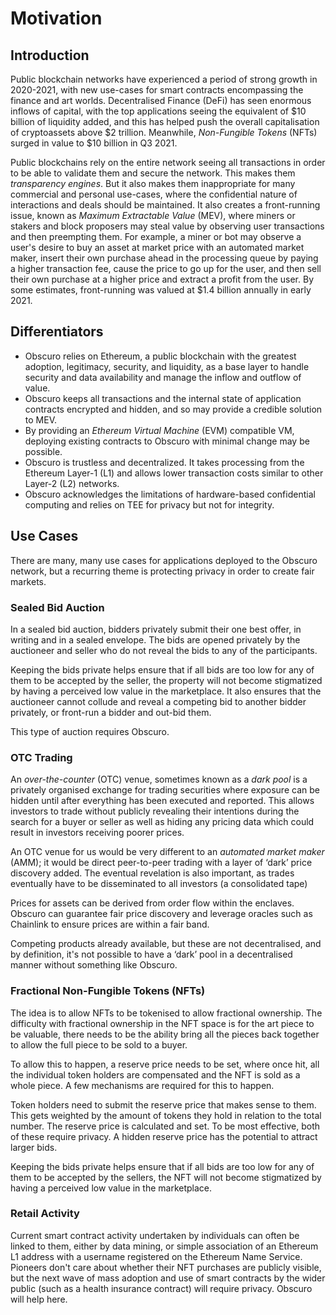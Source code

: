 # Motivation 
## Introduction
Public blockchain networks have experienced a period of strong growth in 2020-2021, with new use-cases for smart contracts encompassing the finance and art worlds. Decentralised Finance (DeFi) has seen enormous inflows of capital, with the top applications seeing the equivalent of $10 billion of liquidity added, and this has helped push the overall capitalisation of cryptoassets above $2 trillion. Meanwhile, _Non-Fungible Tokens_ (NFTs) surged in value to $10 billion in Q3 2021.

Public blockchains rely on the entire network seeing all transactions in order to be able to validate them and secure the network. This makes them _transparency engines_. But it also makes them inappropriate for many commercial and personal use-cases, where the confidential nature of interactions and deals should be maintained. It also creates a front-running issue, known as _Maximum Extractable Value_ (MEV), where miners or stakers and block proposers may steal value by observing user transactions and then preempting them. For example, a miner or bot may observe a user's desire to buy an asset at market price with an automated market maker, insert their own purchase ahead in the processing queue by paying a higher transaction fee, cause the price to go up for the user, and then sell their own purchase at a higher price and extract a profit from the user. By some estimates, front-running was valued at $1.4 billion annually in early 2021.

## Differentiators
* Obscuro relies on Ethereum, a public blockchain with the greatest adoption,  legitimacy, security, and liquidity, as a base layer to handle security and data availability and manage the inflow and outflow of value.
* Obscuro keeps all transactions and the internal state of application contracts encrypted and hidden, and so may provide a credible solution to MEV.
* By providing an _Ethereum Virtual Machine_ (EVM) compatible VM, deploying existing contracts to Obscuro with minimal change may be possible.
* Obscuro is trustless and decentralized. It takes processing from the Ethereum Layer-1 (L1) and allows lower transaction costs similar to other Layer-2 (L2) networks.
* Obscuro acknowledges the limitations of hardware-based confidential computing and relies on TEE for privacy but not for integrity.

## Use Cases
There are many, many use cases for applications deployed to the Obscuro network, but a recurring theme is protecting privacy in order to create fair markets.

### Sealed Bid Auction
In a sealed bid auction, bidders privately submit their one best offer, in writing and in a sealed envelope. The bids are opened privately by the auctioneer and seller who do not reveal the bids to any of the participants.

Keeping the bids private helps ensure that if all bids are too low for any of them to be accepted by the seller, the property will not become stigmatized by having a perceived low value in the marketplace. It also ensures that the auctioneer cannot collude and reveal a competing bid to another bidder privately, or front-run a bidder and out-bid them.

This type of auction requires Obscuro.

### OTC Trading
An _over-the-counter_ (OTC) venue, sometimes known as a _dark pool_ is a privately organised exchange for trading securities where exposure can be hidden until after everything has been executed and reported. This allows investors to trade without publicly revealing their intentions during the search for a buyer or seller as well as hiding any pricing data which could result in investors receiving poorer prices.

An OTC venue for us would be very different to an _automated market maker_ (AMM); it would be direct peer-to-peer trading with a layer of ‘dark’ price discovery added. The eventual revelation is also important, as trades eventually have to be disseminated to all investors (a consolidated tape)

Prices for assets can be derived from order flow within the enclaves. Obscuro can guarantee fair price discovery and leverage oracles such as Chainlink to ensure prices are within a fair band. 

Competing products already available, but these are not decentralised, and by definition, it's not possible to have a ‘dark’ pool in a decentralised manner without something like Obscuro.

### Fractional Non-Fungible Tokens (NFTs) 
The idea is to allow NFTs to be tokenised to allow fractional ownership. The difficulty with fractional ownership in the NFT space is for the art piece to be valuable, there needs to be the ability bring all the pieces back together to allow the full piece to be sold to a buyer.

To allow this to happen, a reserve price needs to be set, where once hit, all the individual token holders are compensated and the NFT is sold as a whole piece. A few mechanisms are required for this to happen.

Token holders need to submit the reserve price that makes sense to them. This gets weighted by the amount of tokens they hold in relation to the total number. The reserve price is calculated and set. To be most effective, both of these require privacy. A hidden reserve price has the potential to attract larger bids.

Keeping the bids private helps ensure that if all bids are too low for any of them to be accepted by the sellers, the NFT will not become stigmatized by having a perceived low value in the marketplace.

### Retail Activity
Current smart contract activity undertaken by individuals can often be linked to them, either by data mining, or simple association of an Ethereum L1 address with a username registered on the Ethereum Name Service. Pioneers don't care about whether their NFT purchases are publicly visible, but the next wave of mass adoption and use of smart contracts by the wider public (such as a health insurance contract) will require privacy. Obscuro will help here.
